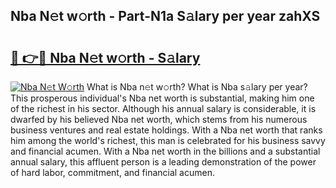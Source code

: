 ## Nba N𝚎t w𝚘rth - Part-N1a S𝚊lary per year zahXS

# <h2><a href="http://gc1h20f.nevu.top/?p=Nba">🔗 👉🔴 Nba N𝚎t w𝚘rth - S𝚊lary</a></h2>

[![Nba N𝚎t W𝚘rth](https://i.imgur.com/Oavwk0R.jpeg)](http://gc1h20f.nevu.top/?p=Nba)
What is Nba n𝚎t w𝚘rth? What is Nba s𝚊lary per year?
This prosperous individual's Nba net worth is substantial, making him one of the richest in his sector. Although his annual salary is considerable, it is dwarfed by his believed Nba net worth, which stems from his numerous business ventures and real estate holdings. With a Nba net worth that ranks him among the world's richest, this man is celebrated for his business savvy and financial acumen. With a Nba net worth in the billions and a substantial annual salary, this affluent person is a leading demonstration of the power of hard labor, commitment, and financial acumen.
